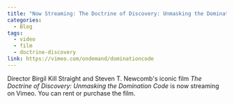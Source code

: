 ```yaml
---
title: "Now Streaming: The Doctrine of Discovery: Unmasking the Domination Code"
categories:
  - Blog
tags:
  - video
  - film
  - doctrine-discovery
link: https://vimeo.com/ondemand/dominationcode
---
```

Director Birgil Kill Straight and Steven T. Newcomb's iconic film _The Doctrine of Discovery: Unmasking the Domination Code_ is now streaming on Vimeo. You can rent or purchase the film.
